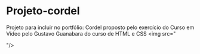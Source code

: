 # Projeto-cordel
 Projeto para incluir no portfólio: Cordel proposto pelo exercício do Curso em Vídeo pelo Gustavo Guanabara do curso de HTML e CSS
<img src="<blockquote class="imgur-embed-pub" lang="en" data-id="a/vp2l4kg" data-context="false" ><a href="//imgur.com/a/vp2l4kg"></a></blockquote><script async src="//s.imgur.com/min/embed.js" charset="utf-8"></script>"/>
